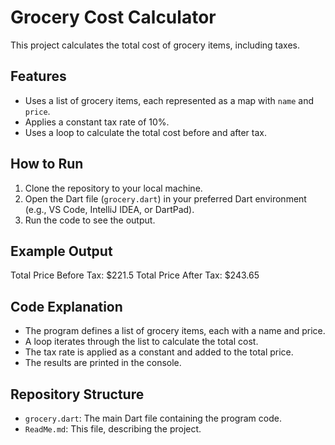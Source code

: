 # Grocery Cost Calculator

This project calculates the total cost of grocery items, including taxes. 

## Features

- Uses a list of grocery items, each represented as a map with `name` and `price`.
- Applies a constant tax rate of 10%.
- Uses a loop to calculate the total cost before and after tax.

## How to Run

1. Clone the repository to your local machine.
2. Open the Dart file (`grocery.dart`) in your preferred Dart environment (e.g., VS Code, IntelliJ IDEA, or DartPad).
3. Run the code to see the output.

## Example Output

Total Price Before Tax: $221.5
Total Price After Tax: $243.65


## Code Explanation

- The program defines a list of grocery items, each with a name and price.
- A loop iterates through the list to calculate the total cost.
- The tax rate is applied as a constant and added to the total price.
- The results are printed in the console.

## Repository Structure

- `grocery.dart`: The main Dart file containing the program code.
- `ReadMe.md`: This file, describing the project.

